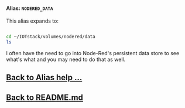 #### Alias: <a name="aliasNODEREDDATA"> `NODERED_DATA` </a>

This alias expands to:

```bash

cd ~/IOTstack/volumes/nodered/data
ls
```

I often have the need to go into Node-Red's persistent data store to see what's what and you may need to do that as well.

## [Back to Alias help ...](ALIAS_HELP.md)

## [Back to README.md](/README.md)

